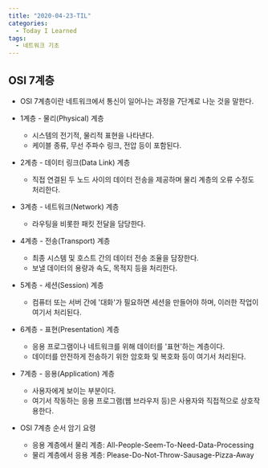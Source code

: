 ```yaml
---
title: "2020-04-23-TIL"
categories:
  - Today I Learned
tags:
  - 네트워크 기초
---
```


OSI 7계층
---
  - OSI 7계층이란 네트워크에서 통신이 일어나는 과정을 7단계로 나눈 것을 말한다.


  - 1계층 - 물리(Physical) 계층
    + 시스템의 전기적, 물리적 표현을 나타낸다.
    + 케이블 종류, 무선 주파수 링크, 전압 등이 포함된다.
  - 2계층 - 데이터 링크(Data Link) 계층
    + 직접 연결된 두 노드 사이의 데이터 전송을 제공하며 물리 계층의 오류 수정도 처리한다.
  - 3계층 - 네트워크(Network) 계층
    + 라우팅을 비롯한 패킷 전달을 담당한다.
  - 4계층 - 전송(Transport) 계층
    + 최종 시스템 및 호스트 간의 데이터 전송 조율을 담장한다.
    + 보낼 데이터의 용량과 속도, 목적지 등을 처리한다.
  - 5계층 - 세션(Session) 계층
    + 컴퓨터 또는 서버 간에 '대화'가 필요하면 세션을 만들어야 하며, 이러한 작업이 여기서 처리된다.
  - 6계층 - 표현(Presentation) 계층
    + 응용 프로그램이나 네트워크를 위해 데이터를 '표현'하는 계층이다.
    + 데이터를 안전하게 전송하기 위한 암호화 및 복호화 등이 여기서 처리된다.
  - 7계층 - 응용(Application) 계층
    + 사용자에게 보이는 부분이다.
    + 여기서 작동하는 응용 프로그램(웹 브라우저 등)은 사용자와 직접적으로 상호작용한다. 


  - OSI 7계층 순서 암기 요령
    + 응용 계층에서 물리 계층: All-People-Seem-To-Need-Data-Processing
    + 물리 계층에서 응용 계층: Please-Do-Not-Throw-Sausage-Pizza-Away

